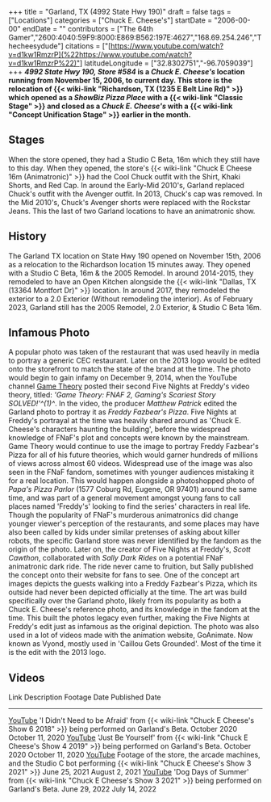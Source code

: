 +++
title = "Garland, TX (4992 State Hwy 190)"
draft = false
tags = ["Locations"]
categories = ["Chuck E. Cheese's"]
startDate = "2006-00-00"
endDate = ""
contributors = ["The 64th Gamer","2600:4040:59F9:8000:E869:B562:197E:4627","168.69.254.246","Thecheesydude"]
citations = ["[https://www.youtube.com/watch?v=d1kw1RmzrP](%22https://www.youtube.com/watch?v=d1kw1RmzrP%22)"]
latitudeLongitude = ["32.8302751","-96.7059039"]
+++
***4992 State Hwy 190, Store #584* is a *Chuck E. Cheese's* location running from November 15, 2006, to current day. This store is the relocation of {{< wiki-link "Richardson, TX (1235 E Belt Line Rd)" >}} which opened as a *ShowBiz Pizza Place* with a {{< wiki-link "Classic Stage" >}} and closed as a *Chuck E. Cheese's* with a {{< wiki-link "Concept Unification Stage" >}} earlier in the month.**

## Stages

When the store opened, they had a Studio C Beta, 16m which they still have to this day. When they opened, the store's {{< wiki-link "Chuck E Cheese 16m (Animatronic)" >}} had the Cool Chuck outfit with the Shirt, Khaki Shorts, and Red Cap. In around the Early-Mid 2010's, Garland replaced Chuck's outfit with the Avenger outfit. In 2013, Chuck's cap was removed. In the Mid 2010's, Chuck's Avenger shorts were replaced with the Rockstar Jeans. This the last of two Garland locations to have an animatronic show.

## History

The Garland TX location on State Hwy 190 opened on November 15th, 2006 as a relocation to the Richardson location 15 minutes away. They opened with a Studio C Beta, 16m & the 2005 Remodel. In around 2014-2015, they remodeled to have an Open Kitchen alongside the {{< wiki-link "Dallas, TX (13364 Montfort Dr)" >}} location. In around 2017, they remodeled the exterior to a 2.0 Exterior (Without remodeling the interior). As of February 2023, Garland still has the 2005 Remodel, 2.0 Exterior, & Studio C Beta 16m.

## Infamous Photo

A popular photo was taken of the restaurant that was used heavily in media to portray a generic CEC restaurant. Later on the 2013 logo would be edited onto the storefront to match the state of the brand at the time.
The photo would begin to gain infamy on December 9, 2014, when the YouTube channel [Game Theory](https://www.youtube.com/channel/UCo_IB5145EVNcf8hw1Kku7w) posted their second Five Nights at Freddy's video theory, titled: *'Game Theory: FNAF 2, Gaming's Scariest Story SOLVED!'^(1)^*. In the video, the producer *Matthew Patrick* edited the Garland photo to portray it as *Freddy Fazbear's Pizza*. Five Nights at Freddy's portrayal at the time was heavily shared around as 'Chuck E. Cheese's characters haunting the building', before the widespread knowledge of FNaF's plot and concepts were known by the mainstream.
Game Theory would continue to use the image to portray Freddy Fazbear's Pizza for all of his future theories, which would garner hundreds of millions of views across almost 60 videos. Widespread use of the image was also seen in the FNaF fandom, sometimes with younger audiences mistaking it for a real location. This would happen alongside a photoshopped photo of *Papa's Pizza Parlor* (1577 Coburg Rd, Eugene, OR 97401) around the same time, and was part of a general movement amongst young fans to call places named 'Freddy's' looking to find the series' characters in real life. Though the popularity of FNaF's murderous animatronics did change younger viewer's perception of the restaurants, and some places may have also been called by kids under similar pretenses of asking about killer robots, the specific Garland store was never identified by the fandom as the origin of the photo.
Later on, the creator of Five Nights at Freddy's, *Scott Cawthon*, collaborated with *Sally Dark Rides* on a potential FNaF animatronic dark ride. The ride never came to fruition, but Sally published the concept onto their website for fans to see. One of the concept art images depicts the guests walking into a Freddy Fazbear's Pizza, which its outside had never been depicted officially at the time. The art was build specifically over the Garland photo, likely from its popularity as both a Chuck E. Cheese's reference photo, and its knowledge in the fandom at the time. This built the photos legacy even further, making the Five Nights at Freddy's edit just as infamous as the original depiction.
The photo was also used in a lot of videos made with the animation website, GoAnimate. Now known as Vyond, mostly used in 'Caillou Gets Grounded'. Most of the time it is the edit with the 2013 logo.

## Videos

  Link                                                     Description                                                                                                                        Footage Date    Published Date
  -------------------------------------------------------- ---------------------------------------------------------------------------------------------------------------------------------- --------------- ------------------
  [YouTube](https://www.youtube.com/watch?v=1CC9aTZtZTo)   'I Didn't Need to be Afraid' from {{< wiki-link "Chuck E Cheese's Show 6 2018" >}} being performed on Garland's Beta.     October 2020    October 11, 2020
  [YouTube](https://www.youtube.com/watch?v=DUlwZkfVvIE)   'Just Be Yourself' from {{< wiki-link "Chuck E Cheese's Show 4 2019" >}} being performed on Garland's Beta.                October 2020    October 11, 2020
  [YouTube](https://youtu.be/GVOK4hMill4)                  Footage of the store, the arcade machines, and the Studio C bot performing {{< wiki-link "Chuck E Cheese's Show 3 2021" >}}   June 25, 2021   August 2, 2021
  [YouTube](https://www.youtube.com/watch?v=KIOvbJTSnFE)   'Dog Days of Summer' from {{< wiki-link "Chuck E Cheese's Show 3 2021" >}} being performed on Garland's Beta.              June 29, 2022   July 14, 2022
